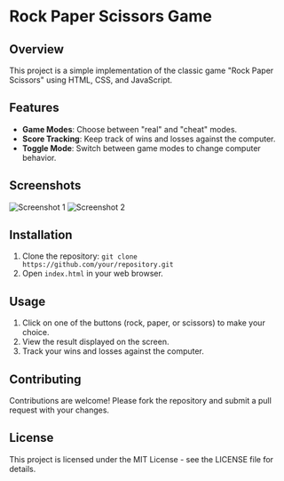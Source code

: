 # Rock Paper Scissors Game

## Overview

This project is a simple implementation of the classic game "Rock Paper Scissors" using HTML, CSS, and JavaScript.

## Features

- **Game Modes**: Choose between "real" and "cheat" modes.
- **Score Tracking**: Keep track of wins and losses against the computer.
- **Toggle Mode**: Switch between game modes to change computer behavior.

## Screenshots

![Screenshot 1](images/screenshot1.png)
![Screenshot 2](images/screenshot2.png)

## Installation

1. Clone the repository: `git clone https://github.com/your/repository.git`
2. Open `index.html` in your web browser.

## Usage

1. Click on one of the buttons (rock, paper, or scissors) to make your choice.
2. View the result displayed on the screen.
3. Track your wins and losses against the computer.

## Contributing

Contributions are welcome! Please fork the repository and submit a pull request with your changes.

## License

This project is licensed under the MIT License - see the LICENSE file for details.
